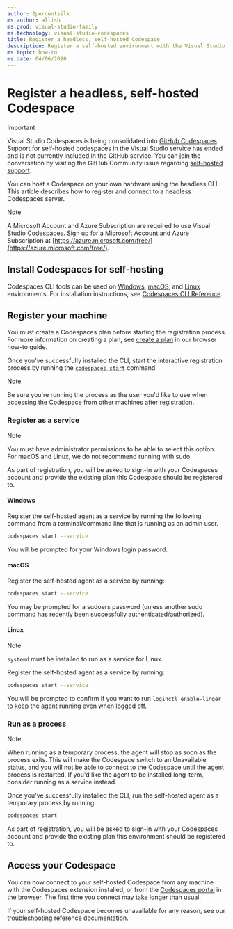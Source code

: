 ```yaml
---
author: 2percentsilk
ms.author: allisb
ms.prod: visual-studio-family
ms.technology: visual-studio-codespaces
title: Register a headless, self-hosted Codespace
description: Register a self-hosted environment with the Visual Studio Codespaces command line interface (CLI).
ms.topic: how-to
ms.date: 04/06/2020
---
```


# Register a headless, self-hosted Codespace

> [!IMPORTANT] 
> Visual Studio Codespaces is being consolidated into [GitHub Codespaces](https://github.com/features/codespaces). Support for self-hosted codespaces in the Visual Studio service has ended and is not currently included in the GitHub service. You can join the conversation by visiting the GitHub Community issue regarding [self-hosted support](https://github.community/t/self-hosted-codespaces/131361).

You can host a Codespace on your own hardware using the headless CLI. This article describes how to register and connect to a headless Codespaces server.

> [!NOTE]
> A Microsoft Account and Azure Subscription are required to use Visual Studio Codespaces. Sign up for a Microsoft Account and Azure Subscription at [https://azure.microsoft.com/free/](https://azure.microsoft.com/free/).

## Install Codespaces for self-hosting

Codespaces CLI tools can be used on [Windows](~/reference/vsonline-cli.md#windows), [macOS](~/reference/vsonline-cli.md#macos), and [Linux](~/reference/vsonline-cli.md#linux) environments. For installation instructions, see [Codespaces CLI Reference](~/reference/vsonline-cli.md#installation).

## Register your machine

You must create a Codespaces plan before starting the registration process. For more information on creating a plan, see [create a plan](browser.md#create-a-plan) in our browser how-to guide.

Once you've successfully installed the CLI, start the interactive registration process by running the [`codespaces start`](~/reference/vsonline-cli.md#start-codespaces) command.

> [!NOTE]
> Be sure you're running the process as the user you'd like to use when accessing the Codespace from other machines after registration.

### Register as a service

> [!NOTE]
> You must have administrator permissions to be able to select this option. For macOS and Linux, we do not recommend running with sudo.

As part of registration, you will be asked to sign-in with your Codespaces account and provide the existing plan this Codespace should be registered to.

#### Windows

Register the self-hosted agent as a service by running the following command from a terminal/command line that is running as an admin user.

```bash
codespaces start --service
```

You will be prompted for your Windows login password.

#### macOS

Register the self-hosted agent as a service by running:

```bash
codespaces start --service
```

You may be prompted for a sudoers password (unless another sudo command has recently been successfully authenticated/authorized).

#### Linux

>[!NOTE]
> `systemd` must be installed to run as a service for Linux.

Register the self-hosted agent as a service by running:

```bash
codespaces start --service
```

You will be prompted to confirm if you want to run `loginctl enable-linger` to keep the agent running even when logged off.

### Run as a process

> [!NOTE]
> When running as a temporary process, the agent will stop as soon as the process exits. This will make the Codespace switch to an Unavailable status,  and you will not be able to connect to the Codespace until the agent process is restarted. If you'd like the agent to be installed long-term, consider running as a service instead.

Once you've successfully installed the CLI, run the self-hosted agent as a temporary process by running:

```bash
codespaces start
```

As part of registration, you will be asked to sign-in with your Codespaces account and provide the existing plan this environment should be registered to.

## Access your Codespace

You can now connect to your self-hosted Codespace from any machine with the Codespaces extension installed, or from the [Codespaces portal](https://online.visualstudio.com/environments) in the browser. The first time you connect may take longer than usual.

If your self-hosted Codespace becomes unavailable for any reason, see our [troubleshooting](~/resources/troubleshooting.md#self-hosted-environments) reference documentation.
